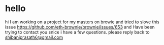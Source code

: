 # hello
hi I am working on a project for my masters on browie and tried to slove this issue https://github.com/eth-brownie/brownie/issues/653 and Have been trying to contact you snice i have a few questions. please reply back to shibaniprasath6@gmail.com

